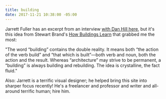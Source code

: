 ```yaml
---
title: building
date: 2017-11-21 10:38:00 -05:00
---
```


Jarrett Fuller has an excerpt from an interview [with Dan Hill here](http://jarrettfuller.blog/post/167570094612/dan-hill-on-architecture-user-experience-and), but it's this idea from Stewart Brand's [How Buildings Learn](https://www.penguinrandomhouse.com/books/320919/how-buildings-learn-by-stewart-brand/9780140139969/) that grabbed me the most:

"The word “building” contains the double reality. It means both “the action of the verb build” and “that which is built”—both verb and noun, both the action and the result. Whereas “architecture” may strive to be permanent, a “building” is always building and rebuilding. The idea is crystalline, the fact fluid."

Also: Jarrett is a terrific visual designer; he helped bring this site into sharper focus recently! He's a freelancer and professor and writer and all-around terrific human; hire him.